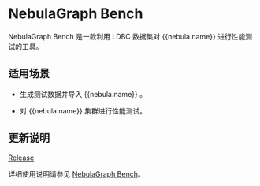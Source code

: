 # NebulaGraph Bench

NebulaGraph Bench 是一款利用 LDBC 数据集对 {{nebula.name}} 进行性能测试的工具。

## 适用场景

- 生成测试数据并导入 {{nebula.name}} 。

- 对 {{nebula.name}} 集群进行性能测试。

## 更新说明

[Release](https://github.com/vesoft-inc/nebula-bench/releases/tag/{{bench.tag}})

详细使用说明请参见 [NebulaGraph Bench](https://github.com/vesoft-inc/nebula-bench/blob/{{bench.branch}}/README_cn.md)。
